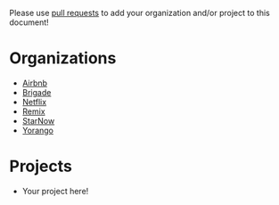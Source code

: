 Please use [pull requests](https://github.com/brigade/react-waypoint/pull/new/master) to add your organization and/or project to this document!

# Organizations

- [Airbnb](https://github.com/airbnb)
- [Brigade](https://github.com/brigade)
- [Netflix](https://github.com/Netflix)
- [Remix](https://github.com/remix)
- [StarNow](https://github.com/starnow)
- [Yorango](https://github.com/Yorango)

# Projects

- Your project here!
